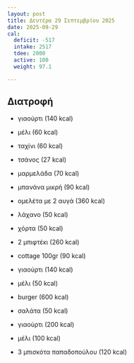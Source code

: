 ```yaml
---
layout: post
title: Δευτέρα 29 Σεπτεμβρίου 2025
date: 2025-09-29
cal:
  deficit: -517
  intake: 2517
  tdee: 2000
  active: 100
  weight: 97.1

---
```


## Διατροφή

- γιαούρτι (140 kcal)
- μέλι (60 kcal)
- ταχίνι (60 kcal)
- τσάνος (27 kcal)
- μαρμελάδα (70 kcal)
- μπανάνα μικρή (90 kcal)

- ομελέτα με 2 αυγά (360 kcal)

- λάχανο (50 kcal)
- χόρτα (50 kcal)
- 2 μπιφτέκι (260 kcal)
- cottage 100gr (90 kcal)

- γιαούρτι (140 kcal)
- μέλι (50 kcal)


- burger (600 kcal)
- σαλάτα (50 kcal)
- γιαούρτι (200 kcal)
- μέλι (100 kcal)
- 3 μπισκότα παπαδοπούλου (120 kcal)



